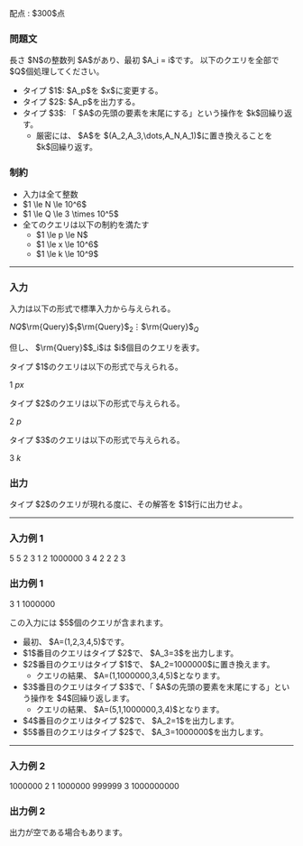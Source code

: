 
<div>

<span>

<span>

<p>
配点 : $300$点
</p>

<div>

<section>

### **問題文**

<p>
長さ $N$の整数列 $A$があり、最初 $A_i = i$です。
以下のクエリを全部で $Q$個処理してください。
</p>

<ul>

<li>
タイプ $1$: $A_p$を $x$に変更する。
</li>

<li>
タイプ $2$: $A_p$を出力する。
</li>

<li>
タイプ $3$: 「 $A$の先頭の要素を末尾にする」という操作を $k$回繰り返す。  
<ul>

<li>
厳密には、 $A$を $(A_2,A_3,\dots,A_N,A_1)$に置き換えることを $k$回繰り返す。
</li>

</ul>

</li>

</ul>

</section>

</div>

<div>

<section>

### **制約**

<ul>

<li>
入力は全て整数
</li>

<li>
$1 \le N \le 10^6$
</li>

<li>
$1 \le Q \le 3 \times 10^5$
</li>

<li>
全てのクエリは以下の制約を満たす
<ul>

<li>
$1 \le p \le N$
</li>

<li>
$1 \le x \le 10^6$
</li>

<li>
$1 \le k \le 10^9$
</li>

</ul>

</li>

</ul>

</section>

</div>

---

<div>

<div>

<section>

### **入力**

<p>
入力は以下の形式で標準入力から与えられる。
</p>

<div>

$N$$Q$$\rm{Query}$$_1$$\rm{Query}$$_2$$\vdots$$\rm{Query}$$_Q$
</div>

<p>
但し、 $\rm{Query}$$_i$は $i$個目のクエリを表す。
</p>

<p>
タイプ $1$のクエリは以下の形式で与えられる。
</p>

<div>

1 $p$$x$
</div>

<p>
タイプ $2$のクエリは以下の形式で与えられる。
</p>

<div>

2 $p$
</div>

<p>
タイプ $3$のクエリは以下の形式で与えられる。
</p>

<div>

3 $k$
</div>

</section>

</div>

<div>

<section>

### **出力**

<p>
タイプ $2$のクエリが現れる度に、その解答を $1$行に出力せよ。
</p>

</section>

</div>

</div>

---

<div>

<section>

### **入力例 1**

<div>

5 5
2 3
1 2 1000000
3 4
2 2
2 3

</div>

</section>

</div>

<div>

<section>

### **出力例 1**

<div>

3
1
1000000

</div>

<p>
この入力には $5$個のクエリが含まれます。
</p>

<ul>

<li>
最初、 $A=(1,2,3,4,5)$です。
</li>

<li>
$1$番目のクエリはタイプ $2$で、 $A_3=3$を出力します。
</li>

<li>
$2$番目のクエリはタイプ $1$で、 $A_2=1000000$に置き換えます。
<ul>

<li>
クエリの結果、 $A=(1,1000000,3,4,5)$となります。
</li>

</ul>

</li>

<li>
$3$番目のクエリはタイプ $3$で、「 $A$の先頭の要素を末尾にする」という操作を $4$回繰り返します。
<ul>

<li>
クエリの結果、 $A=(5,1,1000000,3,4)$となります。
</li>

</ul>

</li>

<li>
$4$番目のクエリはタイプ $2$で、 $A_2=1$を出力します。
</li>

<li>
$5$番目のクエリはタイプ $2$で、 $A_3=1000000$を出力します。
</li>

</ul>

</section>

</div>

---

<div>

<section>

### **入力例 2**

<div>

1000000 2
1 1000000 999999
3 1000000000

</div>

</section>

</div>

<div>

<section>

### **出力例 2**

<div>


</div>

<p>
出力が空である場合もあります。
</p>

</section>

</div>

</span>

</span>

</div>
